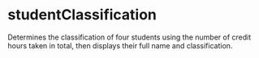 # studentClassification
Determines the classification of four students using the number of credit hours taken in total, then displays their full name and classification. 
